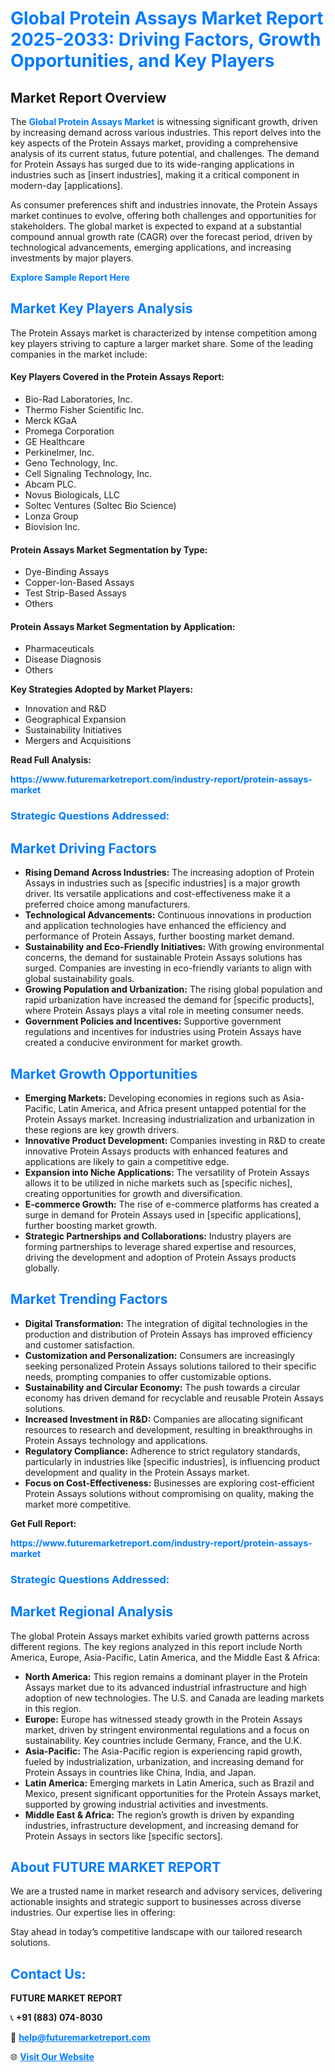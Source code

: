 <h1 style="color: #007BFF;">Global Protein Assays Market Report 2025-2033: Driving Factors, Growth Opportunities, and Key Players</h1>

<section id="overview">
<h2>Market Report Overview</h2>
<p>The <a href="https://www.futuremarketreport.com/industry-report/protein-assays-market" style="color: #007BFF; text-decoration: none;"><strong>Global Protein Assays Market</strong></a> is witnessing significant growth, driven by increasing demand across various industries. This report delves into the key aspects of the Protein Assays market, providing a comprehensive analysis of its current status, future potential, and challenges. The demand for Protein Assays has surged due to its wide-ranging applications in industries such as [insert industries], making it a critical component in modern-day [applications].</p>
<p>As consumer preferences shift and industries innovate, the Protein Assays market continues to evolve, offering both challenges and opportunities for stakeholders. The global market is expected to expand at a substantial compound annual growth rate (CAGR) over the forecast period, driven by technological advancements, emerging applications, and increasing investments by major players.</p>
</section>

<section id="overview">
<p><a href="https://www.futuremarketreport.com/request-sample/reportId=57783" style="color: #007BFF; text-decoration: none;"><strong>Explore Sample Report Here</strong></a></p>
</section>

<section id="key-players">
<h2 style="color: #007BFF;">Market Key Players Analysis</h2>
<p>The Protein Assays market is characterized by intense competition among key players striving to capture a larger market share. Some of the leading companies in the market include:</p>
<h4>Key Players Covered in the Protein Assays Report:</h4>
<ul><li>Bio-Rad Laboratories, Inc.</li><li>Thermo Fisher Scientific Inc.</li><li>Merck KGaA</li><li>Promega Corporation</li><li>GE Healthcare</li><li>Perkinelmer, Inc.</li><li>Geno Technology, Inc.</li><li>Cell Signaling Technology, Inc.</li><li>Abcam PLC.</li><li>Novus Biologicals, LLC</li><li>Soltec Ventures (Soltec Bio Science)</li><li>Lonza Group</li><li>Biovision Inc.</li></ul>
<h4>Protein Assays Market Segmentation by Type:</h4>
<ul><li>Dye-Binding Assays</li><li>Copper-Ion-Based Assays</li><li>Test Strip-Based Assays</li><li>Others</li></ul>

<h4>Protein Assays Market Segmentation by Application:</h4>
<ul><li>Pharmaceuticals</li><li>Disease Diagnosis</li><li>Others</li></ul>
<p><strong>Key Strategies Adopted by Market Players:</strong></p>
<ul>
<li>Innovation and R&D</li>
<li>Geographical Expansion</li>
<li>Sustainability Initiatives</li>
<li>Mergers and Acquisitions</li>
</ul>
</section>

<section>
<p><strong>Read Full Analysis: </strong></p><a href="https://www.futuremarketreport.com/industry-report/protein-assays-market" style="color: #007BFF; text-decoration: none;"><strong>https://www.futuremarketreport.com/industry-report/protein-assays-market</strong></a>
<h3 style="color: #007BFF;">Strategic Questions Addressed:</h3>
</section>

<section id="driving-factors">
<h2 style="color: #007BFF;">Market Driving Factors</h2>
<ul>
<li><strong>Rising Demand Across Industries:</strong> The increasing adoption of Protein Assays in industries such as [specific industries] is a major growth driver. Its versatile applications and cost-effectiveness make it a preferred choice among manufacturers.</li>
<li><strong>Technological Advancements:</strong> Continuous innovations in production and application technologies have enhanced the efficiency and performance of Protein Assays, further boosting market demand.</li>
<li><strong>Sustainability and Eco-Friendly Initiatives:</strong> With growing environmental concerns, the demand for sustainable Protein Assays solutions has surged. Companies are investing in eco-friendly variants to align with global sustainability goals.</li>
<li><strong>Growing Population and Urbanization:</strong> The rising global population and rapid urbanization have increased the demand for [specific products], where Protein Assays plays a vital role in meeting consumer needs.</li>
<li><strong>Government Policies and Incentives:</strong> Supportive government regulations and incentives for industries using Protein Assays have created a conducive environment for market growth.</li>
</ul>
</section>

<section id="growth-opportunities">
<h2 style="color: #007BFF;">Market Growth Opportunities</h2>
<ul>
<li><strong>Emerging Markets:</strong> Developing economies in regions such as Asia-Pacific, Latin America, and Africa present untapped potential for the Protein Assays market. Increasing industrialization and urbanization in these regions are key growth drivers.</li>
<li><strong>Innovative Product Development:</strong> Companies investing in R&D to create innovative Protein Assays products with enhanced features and applications are likely to gain a competitive edge.</li>
<li><strong>Expansion into Niche Applications:</strong> The versatility of Protein Assays allows it to be utilized in niche markets such as [specific niches], creating opportunities for growth and diversification.</li>
<li><strong>E-commerce Growth:</strong> The rise of e-commerce platforms has created a surge in demand for Protein Assays used in [specific applications], further boosting market growth.</li>
<li><strong>Strategic Partnerships and Collaborations:</strong> Industry players are forming partnerships to leverage shared expertise and resources, driving the development and adoption of Protein Assays products globally.</li>
</ul>
</section>

<section id="trending-factors">
<h2 style="color: #007BFF;">Market Trending Factors</h2>
<ul>
<li><strong>Digital Transformation:</strong> The integration of digital technologies in the production and distribution of Protein Assays has improved efficiency and customer satisfaction.</li>
<li><strong>Customization and Personalization:</strong> Consumers are increasingly seeking personalized Protein Assays solutions tailored to their specific needs, prompting companies to offer customizable options.</li>
<li><strong>Sustainability and Circular Economy:</strong> The push towards a circular economy has driven demand for recyclable and reusable Protein Assays solutions.</li>
<li><strong>Increased Investment in R&D:</strong> Companies are allocating significant resources to research and development, resulting in breakthroughs in Protein Assays technology and applications.</li>
<li><strong>Regulatory Compliance:</strong> Adherence to strict regulatory standards, particularly in industries like [specific industries], is influencing product development and quality in the Protein Assays market.</li>
<li><strong>Focus on Cost-Effectiveness:</strong> Businesses are exploring cost-efficient Protein Assays solutions without compromising on quality, making the market more competitive.</li>
</ul>
</section>

<section>
<p><strong>Get Full Report: </strong></p><a href="https://www.futuremarketreport.com/industry-report/protein-assays-market" style="color: #007BFF; text-decoration: none;"><strong>https://www.futuremarketreport.com/industry-report/protein-assays-market</strong></a>
<h3 style="color: #007BFF;">Strategic Questions Addressed:</h3>
</section>


<section id="regional-analysis">
<h2 style="color: #007BFF;">Market Regional Analysis</h2>
<p>The global Protein Assays market exhibits varied growth patterns across different regions. The key regions analyzed in this report include North America, Europe, Asia-Pacific, Latin America, and the Middle East & Africa:</p>
<ul>
<li><strong>North America:</strong> This region remains a dominant player in the Protein Assays market due to its advanced industrial infrastructure and high adoption of new technologies. The U.S. and Canada are leading markets in this region.</li>
<li><strong>Europe:</strong> Europe has witnessed steady growth in the Protein Assays market, driven by stringent environmental regulations and a focus on sustainability. Key countries include Germany, France, and the U.K.</li>
<li><strong>Asia-Pacific:</strong> The Asia-Pacific region is experiencing rapid growth, fueled by industrialization, urbanization, and increasing demand for Protein Assays in countries like China, India, and Japan.</li>
<li><strong>Latin America:</strong> Emerging markets in Latin America, such as Brazil and Mexico, present significant opportunities for the Protein Assays market, supported by growing industrial activities and investments.</li>
<li><strong>Middle East & Africa:</strong> The region’s growth is driven by expanding industries, infrastructure development, and increasing demand for Protein Assays in sectors like [specific sectors].</li>
</ul>
</section>

<footer>
<h2 style="color: #007BFF;">About FUTURE MARKET REPORT</h2>
<p>We are a trusted name in market research and advisory services, delivering actionable insights and strategic support to businesses across diverse industries. Our expertise lies in offering:</p>

<p>Stay ahead in today’s competitive landscape with our tailored research solutions.</p>

<h2 style="color: #007BFF;">Contact Us:</h2>
<p><strong>FUTURE MARKET REPORT</strong></p>
<p>📞 <strong>+91 (883) 074-8030</strong></p>
<p>📧 <strong><a href="mailto:help@futuremarketreport.com" style="color: #007BFF;">help@futuremarketreport.com</a></strong></p>
<p>🌐 <strong><a href="https://www.futuremarketreport.com/" style="color: #007BFF;">Visit Our Website</a></strong></p>
</footer>